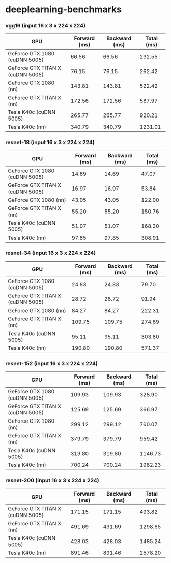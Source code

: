 # deeplearning-benchmarks

### vgg16 (input 16 x 3 x 224 x 224)

|GPU|Forward (ms)|Backward (ms)|Total (ms)|
|---|---|---|---|
|GeForce GTX 1080 (cuDNN 5005)|66.56|66.56|232.55|
|GeForce GTX TITAN X (cuDNN 5005)|76.15|76.15|262.42|
|GeForce GTX 1080 (nn)|143.81|143.81|522.42|
|GeForce GTX TITAN X (nn)|172.56|172.56|587.97|
|Tesla K40c (cuDNN 5005)|265.77|265.77|920.21|
|Tesla K40c (nn)|340.79|340.79|1231.01|


### resnet-18 (input 16 x 3 x 224 x 224)

|GPU|Forward (ms)|Backward (ms)|Total (ms)|
|---|---|---|---|
|GeForce GTX 1080 (cuDNN 5005)|14.69|14.69|47.07|
|GeForce GTX TITAN X (cuDNN 5005)|16.97|16.97|53.84|
|GeForce GTX 1080 (nn)|43.05|43.05|122.00|
|GeForce GTX TITAN X (nn)|55.20|55.20|150.76|
|Tesla K40c (cuDNN 5005)|51.07|51.07|168.30|
|Tesla K40c (nn)|97.85|97.85|308.91|


### resnet-34 (input 16 x 3 x 224 x 224)

|GPU|Forward (ms)|Backward (ms)|Total (ms)|
|---|---|---|---|
|GeForce GTX 1080 (cuDNN 5005)|24.83|24.83|79.70|
|GeForce GTX TITAN X (cuDNN 5005)|28.72|28.72|91.94|
|GeForce GTX 1080 (nn)|84.27|84.27|222.31|
|GeForce GTX TITAN X (nn)|109.75|109.75|274.69|
|Tesla K40c (cuDNN 5005)|95.11|95.11|303.80|
|Tesla K40c (nn)|190.80|190.80|571.37|


### resnet-152 (input 16 x 3 x 224 x 224)

|GPU|Forward (ms)|Backward (ms)|Total (ms)|
|---|---|---|---|
|GeForce GTX 1080 (cuDNN 5005)|109.93|109.93|328.90|
|GeForce GTX TITAN X (cuDNN 5005)|125.69|125.69|366.97|
|GeForce GTX 1080 (nn)|299.12|299.12|760.07|
|GeForce GTX TITAN X (nn)|379.79|379.79|959.42|
|Tesla K40c (cuDNN 5005)|319.80|319.80|1146.73|
|Tesla K40c (nn)|700.24|700.24|1982.23|


### resnet-200 (input 16 x 3 x 224 x 224)

|GPU|Forward (ms)|Backward (ms)|Total (ms)|
|---|---|---|---|
|GeForce GTX TITAN X (cuDNN 5005)|171.15|171.15|493.82|
|GeForce GTX TITAN X (nn)|491.69|491.69|1298.65|
|Tesla K40c (cuDNN 5005)|428.03|428.03|1485.24|
|Tesla K40c (nn)|891.46|891.46|2578.20|
